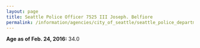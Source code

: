 ```yaml
---
layout: page
title: Seattle Police Officer 7525 III Joseph. Belfiore
permalink: /information/agencies/city_of_seattle/seattle_police_department/copbook/7525/
---
```


**Age as of Feb. 24, 2016:** 34.0
